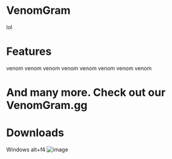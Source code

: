 # VenomGram
lol
# Features
venom
venom
venom
venom
venom
venom
venom
venom
# And many more. Check out our VenomGram.gg

# Downloads
Windows
alt+f4
![image](https://github.com/user-attachments/assets/a1c4712c-60e3-467b-bcb0-1d9554da2b26)
